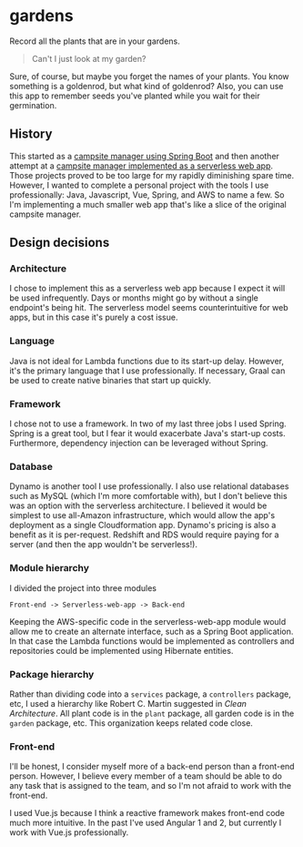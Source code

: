# gardens

Record all the plants that are in your gardens.

> Can't I just look at my garden?

Sure, of course, but maybe you forget the names of your plants.
You know something is a goldenrod, but what kind of goldenrod?
Also, you can use this app to remember seeds you've planted while you wait for their germination.

## History

This started as a [campsite manager using Spring Boot](https://github.com/cberes/campsites)
and then another attempt at a [campsite manager implemented as a serverless web app](https://github.com/cberes/ohboywerecamping).
Those projects proved to be too large for my rapidly diminishing spare time.
However, I wanted to complete a personal project with the tools I use professionally: Java, Javascript, Vue, Spring, and AWS to name a few.
So I'm implementing a much smaller web app that's like a slice of the original campsite manager.

## Design decisions

### Architecture

I chose to implement this as a serverless web app because I expect it will be used infrequently.
Days or months might go by without a single endpoint's being hit.
The serverless model seems counterintuitive for web apps, but in this case it's purely a cost issue.

### Language

Java is not ideal for Lambda functions due to its start-up delay.
However, it's the primary language that I use professionally.
If necessary, Graal can be used to create native binaries that start up quickly.

### Framework

I chose not to use a framework. In two of my last three jobs I used Spring.
Spring is a great tool, but I fear it would exacerbate Java's start-up costs.
Furthermore, dependency injection can be leveraged without Spring.

### Database

Dynamo is another tool I use professionally.
I also use relational databases such as MySQL (which I'm more comfortable with),
but I don't believe this was an option with the serverless architecture.
I believed it would be simplest to use all-Amazon infrastructure,
which would allow the app's deployment as a single Cloudformation app.
Dynamo's pricing is also a benefit as it is per-request. Redshift and RDS would require paying for a server
(and then the app wouldn't be serverless!).

### Module hierarchy

I divided the project into three modules

    Front-end -> Serverless-web-app -> Back-end

Keeping the AWS-specific code in the serverless-web-app module
would allow me to create an alternate interface, such as a Spring Boot application.
In that case the Lambda functions would be implemented as controllers and
repositories could be implemented using Hibernate entities.

### Package hierarchy

Rather than dividing code into a `services` package, a `controllers` package, etc, I used a hierarchy like
Robert C. Martin suggested in *Clean Architecture*. All plant code is in the `plant` package,
all garden code is in the `garden` package, etc. This organization keeps related code close.

### Front-end

I'll be honest, I consider myself more of a back-end person than a front-end person.
However, I believe every member of a team should be able to do any task that is assigned to the team,
and so I'm not afraid to work with the front-end.

I used Vue.js because I think a reactive framework makes front-end code much more intuitive.
In the past I've used Angular 1 and 2, but currently I work with Vue.js professionally.